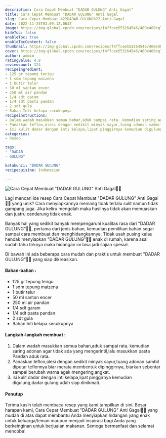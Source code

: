 ```yaml
---
description: Cara Cepat Membuat "DADAR GULUNG" Anti Gagal"
title: Cara Cepat Membuat "DADAR GULUNG" Anti Gagal
slug: Cara-Cepat-Membuat-%22DADAR-GULUNG%22-Anti-Gagal
date: 2022-11-25T03:09:12.063Z
image: https://img-global.cpcdn.com/recipes/f4ffcee553264546/400x400cq70/photo.jpg
hideToc: false
enableToc: true
enableTocContent: false
thumbnail: https://img-global.cpcdn.com/recipes/f4ffcee553264546/400x400cq70/photo.jpg
cover: https://img-global.cpcdn.com/recipes/f4ffcee553264546/400x400cq70/photo.jpg
author: admin
ratingvalue: 4.8
reviewcount: 124
recipeingredient:
- 125 gr tepung terigu
- 1 sdm tepung maizena
- 1 butir telur
- 50 ml santan encer
- 250 ml air pandan
- 1/4 sdt garam
- 1/4 sdt pasta pandan
- 2 sdt gula
- Bahan Inti kelapa secukupnya
recipeinstructions:
- Dalam wadah masukkan semua bahan,aduk sampai rata. kemudian saring adonan agar tidak ada yang mengerintil,lalu masukkan pasta Pandan aduk rata.
- Panaskan teflon,olesi dengan sedikit minyak sayur,tuang adonan sambil diputar teflonnya biar merata membentuk dipinggirnya, biarkan sebentar sampai berubah warna agak mengering,angkat.
- Isi kulit dadar dengan inti kelapa,lipat pinggirnya kemudian digulung,dadar gulung udah siap dinikmati.
categories:
- Resep

tags:
- "DADAR
- GULUNG"

katakunci: "DADAR GULUNG"
recipecuisine: Indonesian

---
```


![Cara Cepat Membuat "DADAR GULUNG" Anti Gagal👩‍🍳](https://img-global.cpcdn.com/recipes/f4ffcee553264546/400x400cq70/photo.jpg)

Lagi mencari ide resep Cara Cepat Membuat "DADAR GULUNG" Anti Gagal👩‍🍳 yang unik? Cara menyiapkannya memang tidak terlalu sulit namun tidak gampang juga. Jika keliru mengolah maka hasilnya tidak akan memuaskan dan justru cenderung tidak enak.

Banyak hal yang sedikit banyak mempengaruhi kualitas rasa dari "DADAR GULUNG"👩‍🍳, pertama dari jenis bahan, kemudian pemilihan bahan segar sampai cara membuat dan menghidangkannya. Tidak usah pusing kalau hendak menyiapkan "DADAR GULUNG"👩‍🍳 enak di rumah, karena asal sudah tahu triknya maka hidangan ini bisa jadi sajian spesial.

Di bawah ini ada beberapa cara mudah dan praktis untuk membuat "DADAR GULUNG"👩‍🍳 yang siap dikreasikan.

<!--inarticleads1-->

#### Bahan-bahan :

- 125 gr tepung terigu
- 1 sdm tepung maizena
- 1 butir telur
- 50 ml santan encer
- 250 ml air pandan
- 1/4 sdt garam
- 1/4 sdt pasta pandan
- 2 sdt gula
- Bahan Inti kelapa secukupnya

<!--inarticleads2-->

#### Langkah-langkah membuat :

1. Dalam wadah masukkan semua bahan,aduk sampai rata. kemudian saring adonan agar tidak ada yang mengerintil,lalu masukkan pasta Pandan aduk rata.
1. Panaskan teflon,olesi dengan sedikit minyak sayur,tuang adonan sambil diputar teflonnya biar merata membentuk dipinggirnya, biarkan sebentar sampai berubah warna agak mengering,angkat.
1. Isi kulit dadar dengan inti kelapa,lipat pinggirnya kemudian digulung,dadar gulung udah siap dinikmati.

#### Penutup

Terima kasih telah membaca resep yang kami tampilkan di sini. Besar harapan kami, Cara Cepat Membuat "DADAR GULUNG" Anti Gagal👩‍🍳 yang mudah di atas dapat membantu Anda menyiapkan hidangan yang enak untuk keluarga/teman maupun menjadi inspirasi bagi Anda yang berkeinginan untuk berjualan makanan. Semoga bermanfaat dan selamat mencoba!